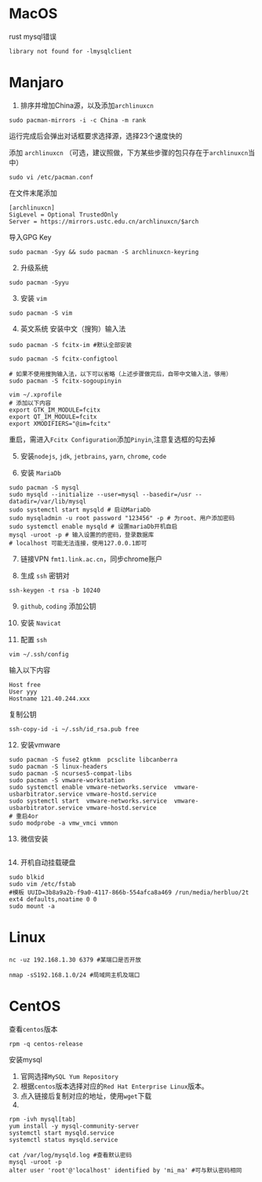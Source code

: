 # MacOS
rust mysql错误

```
library not found for -lmysqlclient
```

# Manjaro
1. 排序并增加China源，以及添加`archlinuxcn`

```shell
sudo pacman-mirrors -i -c China -m rank
```
运行完成后会弹出对话框要求选择源，选择23个速度快的

添加 `archlinuxcn`
（可选，建议照做，下方某些步骤的包只存在于`archlinuxcn`当中）
```
sudo vi /etc/pacman.conf
```
在文件末尾添加
```
[archlinuxcn]
SigLevel = Optional TrustedOnly
Server = https://mirrors.ustc.edu.cn/archlinuxcn/$arch
```
导入GPG Key
```
sudo pacman -Syy && sudo pacman -S archlinuxcn-keyring
```

2. 升级系统

```shell
sudo pacman -Syyu
```

3. 安装 `vim`
```
sudo pacman -S vim
```

4. 英文系统 安装中文（搜狗）输入法
```
sudo pacman -S fcitx-im #默认全部安装

sudo pacman -S fcitx-configtool

# 如果不使用搜狗输入法，以下可以省略（上述步骤做完后，自带中文输入法，够用）
sudo pacman -S fcitx-sogoupinyin 

vim ~/.xprofile
# 添加以下内容
export GTK_IM_MODULE=fcitx
export QT_IM_MODULE=fcitx
export XMODIFIERS="@im=fcitx"
```
重启，需进入`Fcitx Configuration`添加`Pinyin`,注意复选框的勾去掉

5. 安装`nodejs`, `jdk`, `jetbrains`, `yarn`, `chrome`, `code`

6. 安装 `MariaDb`
```
sudo pacman -S mysql
sudo mysqld --initialize --user=mysql --basedir=/usr --datadir=/var/lib/mysql
sudo systemctl start mysqld # 启动MariaDb
sudo mysqladmin -u root password "123456" -p # 为root、用户添加密码
sudo systemctl enable mysqld # 设置mariaDb开机自启
mysql -uroot -p # 输入设置的的密码，登录数据库
# localhost 可能无法连接，使用127.0.0.1即可
```

7. 链接VPN `fmt1.link.ac.cn`，同步chrome账户

8. 生成 `ssh` 密钥对
```
ssh-keygen -t rsa -b 10240
```

9. `github`, `coding` 添加公钥

10. 安装 `Navicat`

11. 配置 `ssh`
```
vim ~/.ssh/config
```
输入以下内容
```
Host free
User yyy
Hostname 121.40.244.xxx
```
复制公钥
```
ssh-copy-id -i ~/.ssh/id_rsa.pub free
```
12. 安装vmware
```
sudo pacman -S fuse2 gtkmm  pcsclite libcanberra
sudo pacman -S linux-headers
sudo pacman -S ncurses5-compat-libs
sudo pacman -S vmware-workstation
sudo systemctl enable vmware-networks.service  vmware-usbarbitrator.service vmware-hostd.service
sudo systemctl start  vmware-networks.service  vmware-usbarbitrator.service vmware-hostd.service
# 重启4or
sudo modprobe -a vmw_vmci vmmon
```
13. 微信安装
```

```
14. 开机自动挂载硬盘
```
sudo blkid
sudo vim /etc/fstab
#模板 UUID=3b8a9a2b-f9a0-4117-866b-554afca8a469 /run/media/herbluo/2t ext4 defaults,noatime 0 0
sudo mount -a
```

# Linux
```shell
nc -uz 192.168.1.30 6379 #某端口是否开放

nmap -sS192.168.1.0/24 #局域网主机及端口
```

# CentOS

查看`centos`版本 

`rpm -q centos-release`

安装mysql 

1. 官网选择`MySQL Yum Repository`
2. 根据`centos`版本选择对应的`Red Hat Enterprise Linux`版本。
3. 点入链接后复制对应的地址，使用`wget`下载
4. 
```
rpm -ivh mysql[tab]
yum install -y mysql-community-server
systemctl start mysqld.service
systemctl status mysqld.service

cat /var/log/mysqld.log #查看默认密码
mysql -uroot -p
alter user 'root'@'localhost' identified by 'mi_ma' #可与默认密码相同
```


